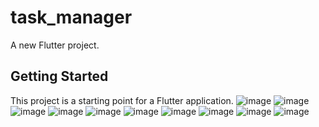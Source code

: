 # task_manager

A new Flutter project.

## Getting Started

This project is a starting point for a Flutter application.
![image](https://user-images.githubusercontent.com/91660256/151752014-bbdba042-8cc4-4232-89c9-f98346149142.png)
![image](https://user-images.githubusercontent.com/91660256/151752041-8237fe16-7255-430f-8e1d-0fb1dabd625c.png)
![image](https://user-images.githubusercontent.com/91660256/151752062-f54f1551-0908-4de5-8e56-bde0f3495561.png)
![image](https://user-images.githubusercontent.com/91660256/151752075-d0d54a45-9016-4b8f-96d2-050cceda6ef8.png)
![image](https://user-images.githubusercontent.com/91660256/151752098-ce66eaf3-02cb-4ac7-8d94-e9ccf9808aa7.png)
![image](https://user-images.githubusercontent.com/91660256/151752122-80261417-b6b3-4fe2-829e-e243597a4857.png)
![image](https://user-images.githubusercontent.com/91660256/151752134-4248428a-7638-4097-8cde-8bfb4866fc54.png)
![image](https://user-images.githubusercontent.com/91660256/151752157-a51a7a28-2f13-45e5-85f1-754d2ea71d8d.png)
![image](https://user-images.githubusercontent.com/91660256/151752167-ec46f577-5270-4f3e-86d1-7fb75295bb35.png)
![image](https://user-images.githubusercontent.com/91660256/151752178-7e2119c4-c34a-4ae4-94c9-5a9070178f8b.png)
